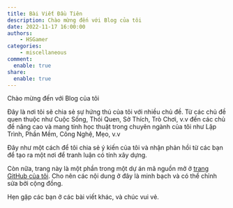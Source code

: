 ```yaml
---
title: Bài Viết Đầu Tiên
description: Chào mừng đến với Blog của tôi
date: 2022-11-17 16:00:00
authors:
    - HSGamer
categories:
    - miscellaneous
comment:
  enable: true
share:
  enable: true
---
```


Chào mừng đến với Blog của tôi

Đây là nơi tôi sẽ chia sẻ sự hứng thú của tôi với nhiều chủ đề. Từ các chủ đề quen thuộc như Cuộc Sống, Thói Quen, Sở Thích, Trò Chơi, v.v đến các chủ đề nâng cao và mang tính học thuật trong chuyên ngành của tôi như Lập Trình, Phần Mềm, Công Nghệ, Mẹo, v.v

Đây như một cách để tôi chia sẻ ý kiến của tôi và nhận phản hồi từ các bạn để tạo ra một nơi để tranh luận có tính xây dựng.

Còn nữa, trang này là một phần trong một dự án mã nguồn mở ở [trang GitHub của tôi](https://github.com/HSGamer/hsgamer.github.io). Cho nên các nội dung ở đây là minh bạch và có thể chỉnh sửa bởi cộng đồng.

Hẹn gặp các bạn ở các bài viết khác, và chúc vui vẻ.